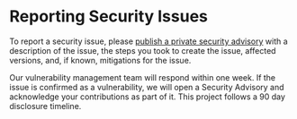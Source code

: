 # Reporting Security Issues

To report a security issue, please [publish a private security advisory](https://github.com/fraxken/combine-async-iterators/security/advisories) with a description of the issue, the steps you took to create the issue, affected versions, and, if known, mitigations for the issue.

Our vulnerability management team will respond within one week. If the issue is confirmed as a vulnerability, we will open a Security Advisory and acknowledge your contributions as part of it. This project follows a 90 day disclosure timeline.
